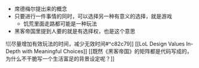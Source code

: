 - 席德梅尔提出来的概念
- 只要进行一件事情的同时，可以选择另一种有意义的选择，就是游戏
	- 饥荒里面走路都可能是一种玩法
- 黑客帝国里提到人要的就是有选择权，也是这个意思

![[尽量增加有效玩法的时间，减少无效时间#^c82c79]] 
[[LoL Design Values In-Depth with Meaningful Choices]]
[[既然《黑客帝国》的矩阵都是代码写成的，为什么不干脆写一个生活富足的背景设定呢？]]
